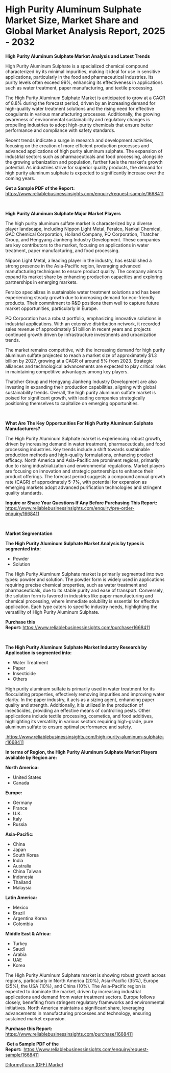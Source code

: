 <p><h1>High Purity Aluminum Sulphate Market Size, Market Share and Global Market Analysis Report, 2025 - 2032</h1></p><p><strong>High Purity Aluminum Sulphate Market Analysis and Latest Trends</strong></p>
<p><p>High Purity Aluminum Sulphate is a specialized chemical compound characterized by its minimal impurities, making it ideal for use in sensitive applications, particularly in the food and pharmaceutical industries. Its purity levels often exceed 99%, enhancing its effectiveness in applications such as water treatment, paper manufacturing, and textile processing.</p><p>The High Purity Aluminum Sulphate Market is anticipated to grow at a CAGR of 8.8% during the forecast period, driven by an increasing demand for high-quality water treatment solutions and the rising need for effective coagulants in various manufacturing processes. Additionally, the growing awareness of environmental sustainability and regulatory changes is propelling industries to adopt high-purity chemicals that ensure better performance and compliance with safety standards.</p><p>Recent trends indicate a surge in research and development activities, focusing on the creation of more efficient production processes and advanced applications of high purity aluminum sulphate. The expansion of industrial sectors such as pharmaceuticals and food processing, alongside the growing urbanization and population, further fuels the market's growth potential. As industries strive for superior quality products, the demand for high purity aluminum sulphate is expected to significantly increase over the coming years.</p></p>
<p><strong>Get a Sample PDF of the Report:&nbsp;</strong> <a href="https://www.reliablebusinessinsights.com/enquiry/request-sample/1668411?utm_campaign=2276&utm_medium=2&utm_source=Github&utm_content=ia&utm_term=04042025&utm_id=high-purity-aluminum-sulphate">https://www.reliablebusinessinsights.com/enquiry/request-sample/1668411</a></p>
<p>&nbsp;</p>
<p><strong>High Purity Aluminum Sulphate Major Market Players</strong></p>
<p><p>The high purity aluminum sulfate market is characterized by a diverse player landscape, including Nippon Light Metal, Feralco, Nankai Chemical, GAC Chemical Corporation, Holland Company, PQ Corporation, Thatcher Group, and Hengyang Jianheng Industry Development. These companies are key contributors to the market, focusing on applications in water treatment, paper manufacturing, and food processing.</p><p>Nippon Light Metal, a leading player in the industry, has established a strong presence in the Asia-Pacific region, leveraging advanced manufacturing techniques to ensure product quality. The company aims to expand its market share by enhancing production capacities and exploring partnerships in emerging markets.</p><p>Feralco specializes in sustainable water treatment solutions and has been experiencing steady growth due to increasing demand for eco-friendly products. Their commitment to R&D positions them well to capture future market opportunities, particularly in Europe.</p><p>PQ Corporation has a robust portfolio, emphasizing innovative solutions in industrial applications. With an extensive distribution network, it recorded sales revenue of approximately $1 billion in recent years and projects continued growth driven by infrastructure investments and urbanization trends.</p><p>The market remains competitive, with the increasing demand for high purity aluminum sulfate projected to reach a market size of approximately $1.3 billion by 2027, growing at a CAGR of around 5% from 2023. Strategic alliances and technological advancements are expected to play critical roles in maintaining competitive advantages among key players.</p><p>Thatcher Group and Hengyang Jianheng Industry Development are also investing in expanding their production capabilities, aligning with global sustainability trends. Overall, the high purity aluminum sulfate market is poised for significant growth, with leading companies strategically positioning themselves to capitalize on emerging opportunities.</p></p>
<p>&nbsp;</p>
<p><strong>What Are The Key Opportunities For High Purity Aluminum Sulphate Manufacturers?</strong></p>
<p><p>The High Purity Aluminum Sulphate market is experiencing robust growth, driven by increasing demand in water treatment, pharmaceuticals, and food processing industries. Key trends include a shift towards sustainable production methods and high-quality formulations, enhancing product efficacy. North America and Asia-Pacific are prominent regions, primarily due to rising industrialization and environmental regulations. Market players are focusing on innovation and strategic partnerships to enhance their product offerings. The forecast period suggests a compound annual growth rate (CAGR) of approximately 5-7%, with potential for expansion as emerging markets adopt advanced purification technologies and stringent quality standards.</p></p>
<p><strong>Inquire or Share Your Questions If Any Before Purchasing This Report:</strong> <a href="https://www.reliablebusinessinsights.com/enquiry/pre-order-enquiry/1668411?utm_campaign=2276&utm_medium=2&utm_source=Github&utm_content=ia&utm_term=04042025&utm_id=high-purity-aluminum-sulphate">https://www.reliablebusinessinsights.com/enquiry/pre-order-enquiry/1668411</a></p>
<p>&nbsp;</p>
<p><strong>Market Segmentation</strong></p>
<p><strong>The High Purity Aluminum Sulphate Market Analysis by types is segmented into:</strong></p>
<p><ul><li>Powder</li><li>Solution</li></ul></p>
<p><p>The High Purity Aluminum Sulphate market is primarily segmented into two types: powder and solution. The powder form is widely used in applications requiring precise chemical properties, such as water treatment and pharmaceuticals, due to its stable purity and ease of transport. Conversely, the solution form is favored in industries like paper manufacturing and chemical processing, where immediate solubility is essential for effective application. Each type caters to specific industry needs, highlighting the versatility of High Purity Aluminum Sulphate.</p></p>
<p><strong>Purchase this Report:&nbsp;</strong><a href="https://www.reliablebusinessinsights.com/purchase/1668411?utm_campaign=2276&utm_medium=2&utm_source=Github&utm_content=ia&utm_term=04042025&utm_id=high-purity-aluminum-sulphate">https://www.reliablebusinessinsights.com/purchase/1668411</a></p>
<p>&nbsp;</p>
<p><strong>The High Purity Aluminum Sulphate Market Industry Research by Application is segmented into:</strong></p>
<p><ul><li>Water Treatment</li><li>Paper</li><li>Insecticide</li><li>Others</li></ul></p>
<p><p>High purity aluminum sulfate is primarily used in water treatment for its flocculating properties, effectively removing impurities and improving water clarity. In the paper industry, it acts as a sizing agent, enhancing paper quality and strength. Additionally, it is utilized in the production of insecticides, providing an effective means of controlling pests. Other applications include textile processing, cosmetics, and food additives, highlighting its versatility in various sectors requiring high-grade, pure aluminum sulfate to ensure optimal performance and safety.</p></p>
<p><a href="https://www.reliablebusinessinsights.com/high-purity-aluminum-sulphate-r1668411?utm_campaign=2276&utm_medium=2&utm_source=Github&utm_content=ia&utm_term=04042025&utm_id=high-purity-aluminum-sulphate">&nbsp;https://www.reliablebusinessinsights.com/high-purity-aluminum-sulphate-r1668411</a></p>
<p><strong>In terms of Region, the High Purity Aluminum Sulphate Market Players available by Region are:</strong></p>
<p>
    <p> <strong> North America: </strong>
        <ul>
            <li>United States</li>
            <li>Canada</li>
        </ul>
        </p> 
    <p> <strong> Europe: </strong>
        <ul>
            <li>Germany</li>
            <li>France</li>
            <li>U.K.</li>
            <li>Italy</li>
            <li>Russia</li>
        </ul>
        </p> 
    <p> <strong> Asia-Pacific: </strong>
        <ul>
            <li>China</li>
            <li>Japan</li>
            <li>South Korea</li>
            <li>India</li>
            <li>Australia</li>
            <li>China Taiwan</li>
            <li>Indonesia</li>
            <li>Thailand</li>
            <li>Malaysia</li>
        </ul>
        </p> 
    <p> <strong> Latin America: </strong>
        <ul>
            <li>Mexico</li>
            <li>Brazil</li>
            <li>Argentina Korea</li>
            <li>Colombia</li>
        </ul>
        </p> 
    <p> <strong> Middle East & Africa: </strong>
        <ul>
            <li>Turkey</li>
            <li>Saudi</li>
            <li>Arabia</li>
            <li>UAE</li>
            <li>Korea</li>
        </ul>
    </p>
    </p>
<p><p>The High Purity Aluminum Sulphate market is showing robust growth across regions, particularly in North America (20%), Asia-Pacific (35%), Europe (25%), the USA (10%), and China (10%). The Asia-Pacific region is expected to dominate the market, driven by increasing industrial applications and demand from water treatment sectors. Europe follows closely, benefiting from stringent regulatory frameworks and environmental initiatives. North America maintains a significant share, leveraging advancements in manufacturing processes and technology, ensuring sustained market expansion.</p></p>
<p><strong>Purchase this Report: </strong><a href="https://www.reliablebusinessinsights.com/purchase/1668411?utm_campaign=2276&utm_medium=2&utm_source=Github&utm_content=ia&utm_term=04042025&utm_id=high-purity-aluminum-sulphate">https://www.reliablebusinessinsights.com/purchase/1668411</a></p>
<p>&nbsp;<strong>Get a Sample PDF of the Report:&nbsp;&nbsp;</strong><a href="https://www.reliablebusinessinsights.com/enquiry/request-sample/1668411?utm_campaign=2276&utm_medium=2&utm_source=Github&utm_content=ia&utm_term=04042025&utm_id=high-purity-aluminum-sulphate">https://www.reliablebusinessinsights.com/enquiry/request-sample/1668411</a></p>
<p><strong></strong></p>
<p><p><a href="https://github.com/dmitriyvo6rog/Market-Research-Report-List-1/blob/main/diformylfuran-dff-market.md?utm_campaign=2276&utm_medium=2&utm_source=Github&utm_content=ia&utm_term=04042025&utm_id=high-purity-aluminum-sulphate">Diformylfuran (DFF) Market</a></p></p>